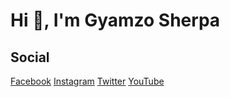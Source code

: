 <h1 style="text-align:left">Hi 👋, I'm Gyamzo Sherpa</h1>

<h2>Social</h2>
<a href="https://www.facebook.com/gyamzo117/">Facebook<a/>
<a href="https://www.instagram.com/gyamzo_sherpa/">Instagram<a/>
<a href="https://twitter.com/MrGyamzo/">Twitter<a/>
<a href="https://www.youtube.com/channel/UCFnf2HwF3MgTJDl2vcc4DNw/">YouTube</a>
